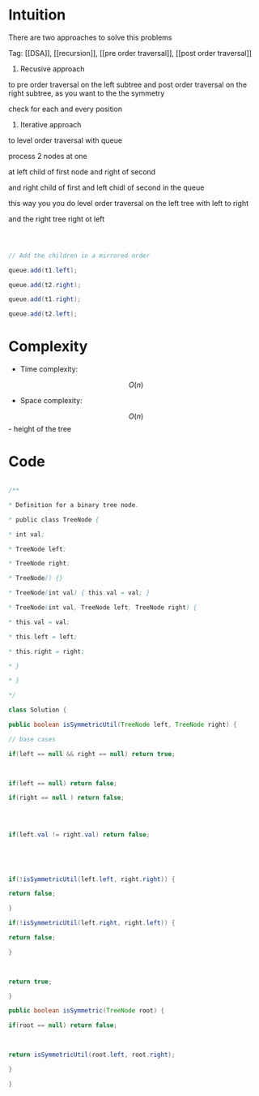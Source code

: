 # Intuition

<!-- Describe your first thoughts on how to solve this problem. -->

There are two approaches to solve this problems

Tag: [[DSA]], [[recursion]], [[pre order traversal]], [[post order traversal]]


1. Recusive approach

  

to pre order traversal on the left subtree and post order traversal on the right subtree, as you want to the the symmetry

  

check for each and every position

  

1. Iterative approach

  

to level order traversal with queue

  

process 2 nodes at one

at left child of first node and right of second

and right child of first and left chidl of second in the queue

  

this way you you do level order traversal on the left tree with left to right

and the right tree right ot left

  

```java []

  

// Add the children in a mirrored order

queue.add(t1.left);

queue.add(t2.right);

queue.add(t1.right);

queue.add(t2.left);

```

# Complexity

- Time complexity:

<!-- Add your time complexity here, e.g. $$O(n)$$ -->

$$O(n)$$

- Space complexity:

<!-- Add your space complexity here, e.g. $$O(n)$$ -->

$$O(n)$$ - height of the tree

# Code

```java []

/**

* Definition for a binary tree node.

* public class TreeNode {

* int val;

* TreeNode left;

* TreeNode right;

* TreeNode() {}

* TreeNode(int val) { this.val = val; }

* TreeNode(int val, TreeNode left, TreeNode right) {

* this.val = val;

* this.left = left;

* this.right = right;

* }

* }

*/

class Solution {

public boolean isSymmetricUtil(TreeNode left, TreeNode right) {

// base cases

if(left == null && right == null) return true;

  

if(left == null) return false;

if(right == null ) return false;

  
  

if(left.val != right.val) return false;

  
  
  

if(!isSymmetricUtil(left.left, right.right)) {

return false;

}

if(!isSymmetricUtil(left.right, right.left)) {

return false;

}

  

return true;

}

public boolean isSymmetric(TreeNode root) {

if(root == null) return false;

  

return isSymmetricUtil(root.left, root.right);

}

}

```